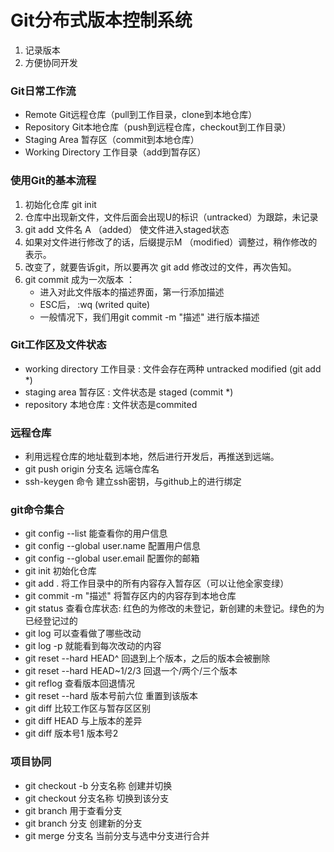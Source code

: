 # Git分布式版本控制系统
1. 记录版本
2. 方便协同开发

### Git日常工作流
- Remote Git远程仓库（pull到工作目录，clone到本地仓库）
- Repository Git本地仓库（push到远程仓库，checkout到工作目录）
- Staging Area 暂存区（commit到本地仓库）
- Working Directory 工作目录（add到暂存区）

### 使用Git的基本流程
1. 初始化仓库 git init
2. 仓库中出现新文件，文件后面会出现U的标识（untracked）为跟踪，未记录
3. git add 文件名 A （added） 使文件进入staged状态
4. 如果对文件进行修改了的话，后缀提示M （modified）调整过，稍作修改的表示。
5. 改变了，就要告诉git，所以要再次 git add 修改过的文件，再次告知。
6. git commit 成为一次版本 ：
    - 进入对此文件版本的描述界面，第一行添加描述
    - ESC后， :wq (writed quite)
    - 一般情况下，我们用git commit -m "描述"  进行版本描述

### Git工作区及文件状态
- working directory 工作目录 : 文件会存在两种 untracked modified  (git add *)
- staging area 暂存区 :  文件状态是 staged (commit *)
- repository 本地仓库 : 文件状态是commited

### 远程仓库
- 利用远程仓库的地址载到本地，然后进行开发后，再推送到远端。
- git push origin 分支名 远端仓库名
- ssh-keygen 命令 建立ssh密钥，与github上的进行绑定
  
### git命令集合
- git config --list 能查看你的用户信息
- git config --global user.name 配置用户信息
- git config --global user.email 配置你的邮箱
- git init 初始化仓库
- git add . 将工作目录中的所有内容存入暂存区（可以让他全家变绿）
- git commit -m "描述" 将暂存区内的内容存到本地仓库
- git status 查看仓库状态: 红色的为修改的未登记，新创建的未登记。绿色的为已经登记过的
- git log 可以查看做了哪些改动
- git log -p 就能看到每次改动的内容
- git reset --hard HEAD^ 回退到上个版本，之后的版本会被删除
- git reset --hard HEAD~1/2/3 回退一个/两个/三个版本
- git reflog 查看版本回退情况
- git reset --hard 版本号前六位 重置到该版本
- git diff 比较工作区与暂存区区别
- git diff HEAD 与上版本的差异
- git diff 版本号1 版本号2
### 项目协同
- git checkout -b 分支名称 创建并切换
- git checkout 分支名称    切换到该分支
- git branch    用于查看分支
- git branch 分支   创建新的分支
- git merge 分支名  当前分支与选中分支进行合并


